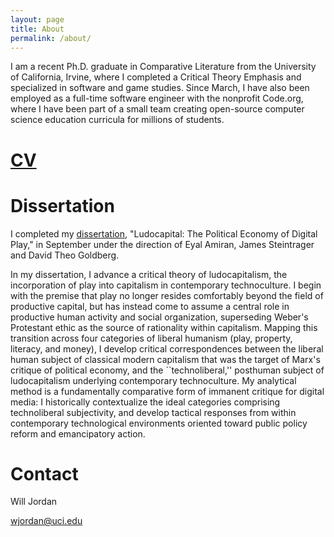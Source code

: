 ```yaml
---
layout: page
title: About
permalink: /about/
---
```


I am a recent Ph.D. graduate in Comparative Literature from the University of California, Irvine, where I completed a Critical Theory Emphasis and specialized in software and game studies. Since March, I have also been employed as a full-time software engineer with the nonprofit Code.org, where I have been part of a small team creating open-source computer science education curricula for millions of students.

# [CV](/cv)

# Dissertation
I completed my [dissertation](http://willjordan.us/diss), "Ludocapital: The Political Economy of Digital Play," in September under the direction of Eyal Amiran, James Steintrager and David Theo Goldberg.

In my dissertation, I advance a critical theory of ludocapitalism, the incorporation of play into capitalism in contemporary technoculture. I begin with the premise that play no longer resides comfortably beyond the field of productive capital, but has instead come to assume a central role in productive human activity and social organization, superseding Weber's Protestant ethic as the source of rationality within capitalism. Mapping this transition across four categories of liberal humanism (play, property, literacy, and money), I develop critical correspondences between the liberal human subject of classical modern capitalism that was the target of Marx's critique of political economy, and the ``technoliberal,'' posthuman subject of ludocapitalism underlying contemporary technoculture. My analytical method is a fundamentally comparative form of immanent critique for digital media: I historically contextualize the ideal categories comprising technoliberal subjectivity, and develop tactical responses from within contemporary technological environments oriented toward public policy reform and emancipatory action.

# Contact

Will Jordan

[wjordan@uci.edu](mailto:wjordan@uci.edu)
